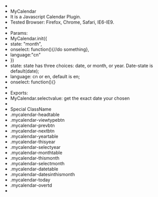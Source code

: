 *
* MyCalendar
* It is a Javascript Calendar Plugin. 
* Tested Browser: Firefox, Chrome, Safari, IE6-IE9.
*
* Params:
* MyCalendar.init({
*  state: "month",
*   onselect: function(){//do something},
*	language:"cn"
*	})
* state: state has three choices: date, or month, or year. Date-state is default(date); 
* language: cn or en, default is en;
* onselect: function(){}
* 
* Exports:
* MyCalendar.selectvalue:  get the exact date your chosen
*
* Special ClassName
* .mycalendar-headtable
* .mycalendar-viewtypebtn
* .mycalendar-prevbtn
* .mycalendar-nextbtn
* .mycalendar-yeartable
* .mycalendar-thisyear
* .mycalendar-selectyear
* .mycalendar-monthtable
* .mycalendar-thismonth
* .mycalendar-selectmonth
* .mycalendar-datetable
* .mycalendar-datesinthismonth
* .mycalendar-today
* .mycalendar-overtd
*
